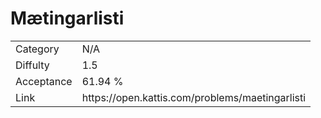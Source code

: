 # Mætingarlisti

<table>
    <tr>
        <td>Category</td>
        <td>N/A</td>
    </tr>
    <tr>
        <td>Diffulty</td>
        <td>1.5</td>
    </tr>
    <tr>
        <td>Acceptance</td>
        <td>61.94 %</td>
    </tr>
    <tr>
        <td>Link</td>
        <td>https://open.kattis.com/problems/maetingarlisti</td>
    </tr>
</table>